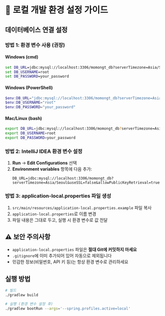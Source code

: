 # 🔐 로컬 개발 환경 설정 가이드

## 데이터베이스 연결 설정

### 방법 1: 환경 변수 사용 (권장)

#### Windows (cmd)
```cmd
set DB_URL=jdbc:mysql://localhost:3306/momongt_db?serverTimezone=Asia/Seoul&useSSL=false&allowPublicKeyRetrieval=true
set DB_USERNAME=root
set DB_PASSWORD=your_password
```

#### Windows (PowerShell)
```powershell
$env:DB_URL="jdbc:mysql://localhost:3306/momongt_db?serverTimezone=Asia/Seoul&useSSL=false&allowPublicKeyRetrieval=true"
$env:DB_USERNAME="root"
$env:DB_PASSWORD="your_password"
```

#### Mac/Linux (bash)
```bash
export DB_URL=jdbc:mysql://localhost:3306/momongt_db?serverTimezone=Asia/Seoul&useSSL=false&allowPublicKeyRetrieval=true
export DB_USERNAME=root
export DB_PASSWORD=your_password
```

### 방법 2: IntelliJ IDEA 환경 변수 설정

1. **Run** → **Edit Configurations** 선택
2. **Environment variables** 항목에 다음 추가:
   ```
   DB_URL=jdbc:mysql://localhost:3306/momongt_db?serverTimezone=Asia/Seoul&useSSL=false&allowPublicKeyRetrieval=true;DB_USERNAME=root;DB_PASSWORD=your_password
   ```

### 방법 3: application-local.properties 파일 생성

1. `src/main/resources/application-local.properties.example` 파일 복사
2. `application-local.properties`로 이름 변경
3. 파일 내용은 그대로 두고, 실행 시 환경 변수로 값 전달

## ⚠️ 보안 주의사항

- `application-local.properties` 파일은 **절대 Git에 커밋하지 마세요**
- `.gitignore`에 이미 추가되어 있어 자동으로 제외됩니다
- 민감한 정보(비밀번호, API 키 등)는 항상 환경 변수로 관리하세요

## 실행 방법

```bash
# 빌드
./gradlew build

# 실행 (환경 변수 설정 후)
./gradlew bootRun --args='--spring.profiles.active=local'
```

